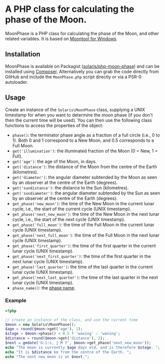# A PHP class for calculating the phase of the Moon.

MoonPhase is a PHP class for calculating the phase of the Moon, and other related variables. It is based on [Moontool for Windows](http://www.fourmilab.ch/moontoolw/).

## Installation

MoonPhase is available on Packagist ([solaris/php-moon-phase](http://packagist.org/packages/solaris/php-moon-phase))
and can be installed using [Composer](http://getcomposer.org/). Alternatively you can grab the code directly from GitHub and include the `MoonPhase.php` script directly or via a PSR-0 autoloader.

## Usage

Create an instance of the `Solaris\MoonPhase` class, supplying a UNIX timestamp for when you want to determine the moon phase (if you don't then the current time will be used). You can then use the following class functions to access the properties of the object:

 - `phase()`: the terminator phase angle as a fraction of a full circle (i.e., 0 to 1). Both 0 and 1 correspond to a New Moon, and 0.5 corresponds to a Full Moon.
 - `get('illumination')`: the illuminated fraction of the Moon (0 = New, 1 = Full).
 - `get('age')`: the age of the Moon, in days.
 - `get('distance')`: the distance of the Moon from the centre of the Earth (kilometres).
 - `get('diameter')`: the angular diameter subtended by the Moon as seen by an observer at the centre of the Earth (degrees).
 - `get('sundistance')`: the distance to the Sun (kilometres).
 - `get('sundiameter')`: the angular diameter subtended by the Sun as seen by an observer at the centre of the Earth (degrees).
 - `get_phase('new_moon')`: the time of the New Moon in the current lunar cycle, i.e., the start of the current cycle (UNIX timestamp).
 - `get_phase('next_new_moon')`: the time of the New Moon in the next lunar cycle, i.e., the start of the next cycle (UNIX timestamp).
 - `get_phase('full_moon')`: the time of the Full Moon in the current lunar cycle (UNIX timestamp).
 - `get_phase('next_full_moon')`: the time of the Full Moon in the next lunar cycle (UNIX timestamp).
 - `get_phase('first_quarter')`: the time of the first quarter in the current lunar cycle (UNIX timestamp).
 - `get_phase('next_first_quarter')`: the time of the first quarter in the next lunar cycle (UNIX timestamp).
 - `get_phase('last_quarter')`: the time of the last quarter in the current lunar cycle (UNIX timestamp).
 - `get_phase('next_last_quarter')`: the time of the last quarter in the next lunar cycle (UNIX timestamp).
 - `phase_name()`: the [phase name](http://aa.usno.navy.mil/faq/docs/moon_phases.php).

### Example

```php
<?php

// create an instance of the class, and use the current time
$moon = new Solaris\MoonPhase();
$age = round($moon->get('age'), 1);
$stage = $moon->phase() < 0.5 ? 'waxing' : 'waning';
$distance = round($moon->get('distance'), 2);
$next = gmdate('G:i:s, j M Y', $moon->get_phase('next_new_moon'));
echo "The moon is currently $age days old, and is therefore $stage. ";
echo "It is $distance km from the centre of the Earth. ";
echo "The next new moon is at $next.";
```
